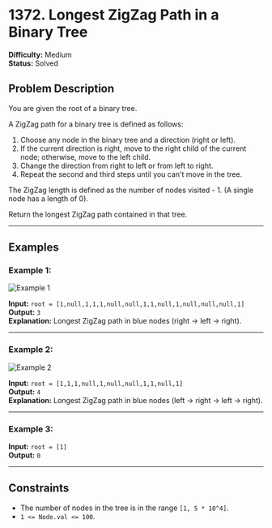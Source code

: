 # 1372. Longest ZigZag Path in a Binary Tree

**Difficulty:** Medium  
**Status:** Solved  

## Problem Description

You are given the root of a binary tree.

A ZigZag path for a binary tree is defined as follows:
1. Choose any node in the binary tree and a direction (right or left).
2. If the current direction is right, move to the right child of the current node; otherwise, move to the left child.
3. Change the direction from right to left or from left to right.
4. Repeat the second and third steps until you can't move in the tree.

The ZigZag length is defined as the number of nodes visited - 1. (A single node has a length of 0).

Return the longest ZigZag path contained in that tree.

---

## Examples

### Example 1:
![Example 1](https://assets.leetcode.com/uploads/2020/01/22/sample_1_1702.png)

**Input:** `root = [1,null,1,1,1,null,null,1,1,null,1,null,null,null,1]`  
**Output:** `3`  
**Explanation:** Longest ZigZag path in blue nodes (right -> left -> right).

---

### Example 2:
![Example 2](https://assets.leetcode.com/uploads/2020/01/22/sample_2_1702.png)

**Input:** `root = [1,1,1,null,1,null,null,1,1,null,1]`  
**Output:** `4`  
**Explanation:** Longest ZigZag path in blue nodes (left -> right -> left -> right).

---

### Example 3:

**Input:** `root = [1]`  
**Output:** `0`  

---

## Constraints

- The number of nodes in the tree is in the range `[1, 5 * 10^4]`.
- `1 <= Node.val <= 100`.